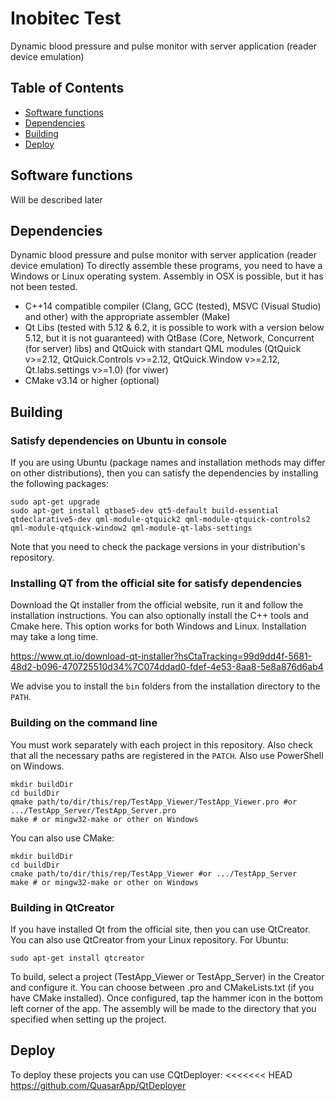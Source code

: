 # Inobitec Test
Dynamic blood pressure and pulse monitor with server application (reader device emulation)

## Table of Contents
- [Software functions](#software_functions)
- [Dependencies](#dependencies)
- [Building](#building)
- [Deploy](#deploy)

<a name="#software_functions"></a>
## Software functions
Will be described later

<a name="dependencies"></a>
## Dependencies
Dynamic blood pressure and pulse monitor with server application (reader device emulation)
To directly assemble these programs, you need to have a Windows or Linux operating system. Assembly in OSX is possible, but it has not been tested.
* C++14 compatible compiler (Clang, GCC (tested), MSVC (Visual Studio) and other) with the appropriate assembler (Make)
* Qt Libs (tested with 5.12 & 6.2, it is possible to work with a version below 5.12, but it is not guaranteed) with QtBase (Core, Network, Concurrent (for server) libs) and QtQuick with standart QML modules (QtQuick v>=2.12, QtQuick.Controls v>=2.12, QtQuick.Window v>=2.12, Qt.labs.settings v>=1.0) (for viwer)
* CMake v3.14 or higher (optional)

<a name="building"></a>
## Building
### Satisfy dependencies on Ubuntu in console
If you are using Ubuntu (package names and installation methods may differ on other distributions), then you can satisfy the dependencies by installing the following packages:
```
sudo apt-get upgrade
sudo apt-get install qtbase5-dev qt5-default build-essential qtdeclarative5-dev qml-module-qtquick2 qml-module-qtquick-controls2 qml-module-qtquick-window2 qml-module-qt-labs-settings
```
Note that you need to check the package versions in your distribution's repository.
### Installing QT from the official site for satisfy dependencies
Download the Qt installer from the official website, run it and follow the installation instructions. You can also optionally install the C++ tools and Cmake here. This option works for both Windows and Linux. Installation may take a long time.

<https://www.qt.io/download-qt-installer?hsCtaTracking=99d9dd4f-5681-48d2-b096-470725510d34%7C074ddad0-fdef-4e53-8aa8-5e8a876d6ab4>

We advise you to install the `bin` folders from the installation directory to the `PATH`.
### Building on the command line 
You must work separately with each project in this repository. Also check that all the necessary paths are registered in the `PATCH`. Also use PowerShell on Windows.
```
mkdir buildDir
cd buildDir
qmake path/to/dir/this/rep/TestApp_Viewer/TestApp_Viewer.pro #or .../TestApp_Server/TestApp_Server.pro
make # or mingw32-make or other on Windows 
```
You can also use CMake:
```
mkdir buildDir
cd buildDir
cmake path/to/dir/this/rep/TestApp_Viewer #or .../TestApp_Server
make # or mingw32-make or other on Windows 
```
### Building in QtCreator
If you have installed Qt from the official site, then you can use QtCreator. You can also use QtCreator from your Linux repository. For Ubuntu:
```
sudo apt-get install qtcreator
```
To build, select a project (TestApp_Viewer or TestApp_Server) in the Creator and configure it. You can choose between .pro and CMakeLists.txt (if you have CMake installed). Once configured, tap the hammer icon in the bottom left corner of the app. The assembly will be made to the directory that you specified when setting up the project.

<a name="#deploy"></a>
## Deploy
To deploy these projects you can use CQtDeployer:
<<<<<<< HEAD
<https://github.com/QuasarApp/QtDeployer>